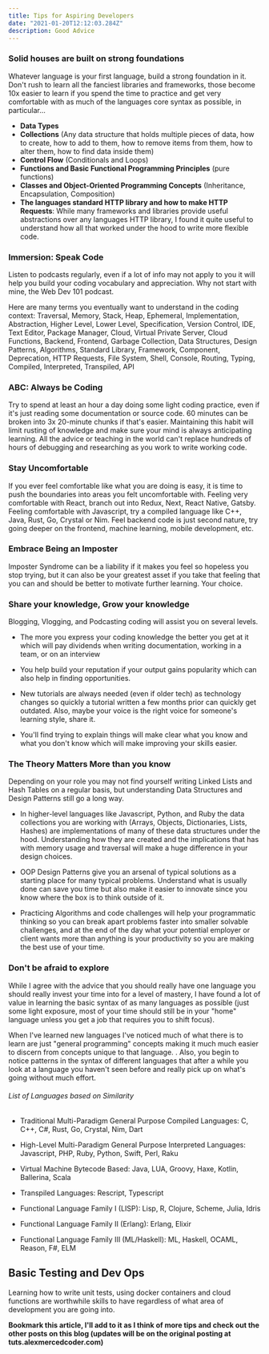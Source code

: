 ```yaml
---
title: Tips for Aspiring Developers
date: "2021-01-20T12:12:03.284Z"
description: Good Advice
---
```


### Solid houses are built on strong foundations

Whatever language is your first language, build a strong foundation in it. Don't rush to learn all the fanciest libraries and frameworks, those become 10x easier to learn if you spend the time to practice and get very comfortable with as much of the languages core syntax as possible, in particular...

- **Data Types**
- **Collections** (Any data structure that holds multiple pieces of data, how to create, how to add to them, how to remove items from them, how to alter them, how to find data inside them)
- **Control Flow** (Conditionals and Loops)
- **Functions and Basic Functional Programming Principles** (pure functions)
- **Classes and Object-Oriented Programming Concepts** (Inheritance, Encapsulation, Composition)
- **The languages standard HTTP library and how to make HTTP Requests**: While many frameworks and libraries provide useful abstractions over any languages HTTP library, I found it quite useful to understand how all that worked under the hood to write more flexible code.

### Immersion: Speak Code

Listen to podcasts regularly, even if a lot of info may not apply to you it will help you build your coding vocabulary and appreciation. Why not start with mine, the Web Dev 101 podcast.

Here are many terms you eventually want to understand in the coding context: Traversal, Memory, Stack, Heap, Ephemeral, Implementation, Abstraction, Higher Level, Lower Level, Specification, Version Control, IDE, Text Editor, Package Manager, Cloud, Virtual Private Server, Cloud Functions, Backend, Frontend, Garbage Collection, Data Structures, Design Patterns, Algorithms, Standard Library, Framework, Component, Deprecation, HTTP Requests, File System, Shell, Console, Routing, Typing, Compiled, Interpreted, Transpiled, API

### ABC: Always be Coding

Try to spend at least an hour a day doing some light coding practice, even if it's just reading some documentation or source code. 60 minutes can be broken into 3x 20-minute chunks if that's easier. Maintaining this habit will limit rusting of knowledge and make sure your mind is always anticipating learning. All the advice or teaching in the world can't replace hundreds of hours of debugging and researching as you work to write working code.

### Stay Uncomfortable

If you ever feel comfortable like what you are doing is easy, it is time to push the boundaries into areas you felt uncomfortable with. Feeling very comfortable with React, branch out into Redux, Next, React Native, Gatsby. Feeling comfortable with Javascript, try a compiled language like C++, Java, Rust, Go, Crystal or Nim. Feel backend code is just second nature, try going deeper on the frontend, machine learning, mobile development, etc.

### Embrace Being an Imposter

Imposter Syndrome can be a liability if it makes you feel so hopeless you stop trying, but it can also be your greatest asset if you take that feeling that you can and should be better to motivate further learning. Your choice.

### Share your knowledge, Grow your knowledge

Blogging, Vlogging, and Podcasting coding will assist you on several levels.

- The more you express your coding knowledge the better you get at it which will pay dividends when writing documentation, working in a team, or on an interview

- You help build your reputation if your output gains popularity which can also help in finding opportunities.

- New tutorials are always needed (even if older tech) as technology changes so quickly a tutorial written a few months prior can quickly get outdated. Also, maybe your voice is the right voice for someone's learning style, share it.

- You'll find trying to explain things will make clear what you know and what you don't know which will make improving your skills easier.

### The Theory Matters More than you know

Depending on your role you may not find yourself writing Linked Lists and Hash Tables on a regular basis, but understanding Data Structures and Design Patterns still go a long way.

- In higher-level languages like Javascript, Python, and Ruby the data collections you are working with (Arrays, Objects, Dictionaries, Lists, Hashes) are implementations of many of these data structures under the hood. Understanding how they are created and the implications that has with memory usage and traversal will make a huge difference in your design choices.

- OOP Design Patterns give you an arsenal of typical solutions as a starting place for many typical problems. Understand what is usually done can save you time but also make it easier to innovate since you know where the box is to think outside of it.

- Practicing Algorithms and code challenges will help your programmatic thinking so you can break apart problems faster into smaller solvable challenges, and at the end of the day what your potential employer or client wants more than anything is your productivity so you are making the best use of your time.

### Don't be afraid to explore

While I agree with the advice that you should really have one language you should really invest your time into for a level of mastery, I have found a lot of value in learning the basic syntax of as many languages as possible (just some light exposure, most of your time should still be in your "home" language unless you get a job that requires you to shift focus).

When I've learned new languages I've noticed much of what there is to learn are just "general programming" concepts making it much much easier to discern from concepts unique to that language. . Also, you begin to notice patterns in the syntax of different languages that after a while you look at a language you haven't seen before and really pick up on what's going without much effort.

###### List of Languages based on Similarity

- Traditional Multi-Paradigm General Purpose Compiled Languages: C, C++, C#, Rust, Go, Crystal, Nim, Dart

- High-Level Multi-Paradigm General Purpose Interpreted Languages: Javascript, PHP, Ruby, Python, Swift, Perl, Raku

- Virtual Machine Bytecode Based: Java, LUA, Groovy, Haxe, Kotlin, Ballerina, Scala

- Transpiled Languages: Rescript, Typescript

- Functional Language Family I (LISP): Lisp, R, Clojure, Scheme, Julia, Idris

- Functional Language Family II (Erlang): Erlang, Elixir

- Functional Language Family III (ML/Haskell): ML, Haskell, OCAML, Reason, F#, ELM

## Basic Testing and Dev Ops

Learning how to write unit tests, using docker containers and cloud functions are worthwhile skills to have regardless of what area of development you are going into.

**Bookmark this article, I'll add to it as I think of more tips and check out the other posts on this blog (updates will be on the original posting at tuts.alexmercedcoder.com)**
